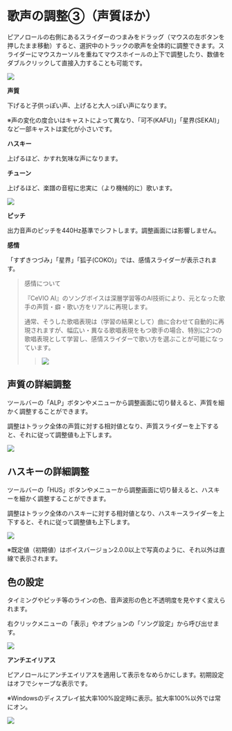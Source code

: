



 歌声の調整③（声質ほか）
==============


  


 ピアノロールの右側にあるスライダーのつまみをドラッグ（マウスの左ボタンを押したまま移動）すると、選択中のトラックの歌声を全体的に調整できます。スライダーにマウスカーソルを重ねてマウスホイールの上下で調整したり、数値をダブルクリックして直接入力することも可能です。
   

  


![](../../image/V8.5_new3slider2.png)

  

**声質**
  

 下げると子供っぽい声、上げると大人っぽい声になります。
   

 ※声の変化の度合いはキャストによって異なり、「可不(KAFU)」「星界(SEKAI)」など一部キャストは変化が小さいです。
   

  

**ハスキー**
  

 上げるほど、かすれ気味な声になります。
   

  

**チューン**
  

 上げるほど、楽譜の音程に忠実に（より機械的に）歌います。
   


![](../../image/st05_08_w.png)

  

**ピッチ**
  

 出力音声のピッチを440Hz基準でシフトします。調整画面には影響しません。
   

  

**感情**
  

 「すずきつづみ」「星界」「狐子(COKO)」では、感情スライダーが表示されます。
   


> 
> 
> 
>  感情について
>  
> 
>  『CeVIO AI』のソングボイスは深層学習等のAI技術により、元となった歌手の声質・癖・歌い方をリアルに再現します。
>    
> 
>  通常、そうした歌唱表現は（学習の結果として）曲に合わせて自動的に再現されますが、幅広い・異なる歌唱表現をもつ歌手の場合、特別に2つの歌唱表現として学習し、感情スライダーで歌い方を選ぶことが可能になっています。
>    
> 
> 
> 
> 
> 
> > 
> > 
> > ![](../../image/song_emotion_slider.png)
> > 
> > 
> 
> 
> 
> 



 声質の詳細調整
---------


 ツールバーの「ALP」ボタンやメニューから調整画面に切り替えると、声質を細かく調整することができます。
   

 調整はトラック全体の声質に対する相対値となり、声質スライダーを上下すると、それに従って調整値も上下します。
   


![](../../image/st05_06_w.png)


 ハスキーの詳細調整
-----------


 ツールバーの「HUS」ボタンやメニューから調整画面に切り替えると、ハスキーを細かく調整することができます。
   

 調整はトラック全体のハスキーに対する相対値となり、ハスキースライダーを上下すると、それに従って調整値も上下します。
   


![](../../image/st05_07_w.png)

 ※既定値（初期値）はボイスバージョン2.0.0以上で写真のように、それ以外は直線で表示されます。
   


 色の設定
------


 タイミングやピッチ等のラインの色、音声波形の色と不透明度を見やすく変えられます。
   

 右クリックメニューの「表示」やオプションの「ソング設定」から呼び出せます。
   

  


![](../../image/V8.7_color_settings.png)

  

**アンチエイリアス**
  

 ピアノロールにアンチエイリアスを適用して表示をなめらかにします。初期設定はオフでシャープな表示です。
   

 ※Windowsのディスプレイ拡大率100%設定時に表示。拡大率100%以外では常にオン。
   


![](../../image/V8.6_anti_aliasing.png)





